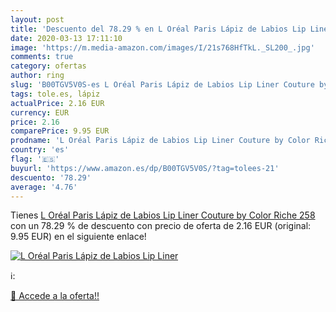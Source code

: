 ```yaml
---
layout: post
title: 'Descuento del 78.29 % en L Oréal Paris Lápiz de Labios Lip Liner '
date: 2020-03-13 17:11:10
image: 'https://m.media-amazon.com/images/I/21s768HfTkL._SL200_.jpg'
comments: true
category: ofertas
author: ring
slug: 'B00TGV5V0S-es L Oréal Paris Lápiz de Labios Lip Liner Couture by Color...'
tags: tole.es, lápiz
actualPrice: 2.16 EUR
currency: EUR
price: 2.16
comparePrice: 9.95 EUR
prodname: 'L Oréal Paris Lápiz de Labios Lip Liner Couture by Color Riche 258'
country: 'es'
flag: '🇪🇸'
buyurl: 'https://www.amazon.es/dp/B00TGV5V0S/?tag=tolees-21'
descuento: '78.29'
average: '4.76'
---
```


Tienes [L Oréal Paris Lápiz de Labios Lip Liner Couture by Color Riche 258](https://www.amazon.es/dp/B00TGV5V0S/?tag=tolees-21) con un 78.29 % de descuento con precio de oferta de 2.16 EUR (original: 9.95 EUR) en el siguiente enlace!

[![L Oréal Paris Lápiz de Labios Lip Liner ](https://m.media-amazon.com/images/I/21s768HfTkL._SL200_.jpg)](https://www.amazon.es/dp/B00TGV5V0S/?tag=tolees-21)

ℹ️:


[🛒 Accede a la oferta!!](https://www.amazon.es/dp/B00TGV5V0S/?tag=tolees-21)
